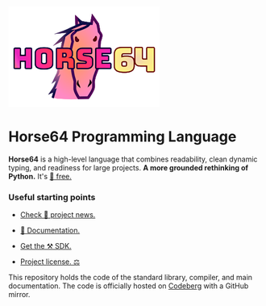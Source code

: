 
![Horse64 Title Logo](logo/logo-readme.png)


Horse64 Programming Language
============================

**Horse64** is a high-level language that combines readability, clean dynamic
typing, and readiness for large projects. **A more grounded rethinking
of Python.** It's [📩 free.](
https://horse64.org/download)


### Useful starting points

- [Check 📰 project news.](https://horse64.org/#news)

- [🛟 Documentation.](https://horse64.org/docs/Welcome)

- [Get the ⚒ SDK.](https://horse64.org/download)

- [Project license. ⚖](LICENSE.md)

This repository holds the code of the standard library, compiler,
and main documentation. The code is officially hosted on [Codeberg](
https://codeberg.org/Horse64/core.horse64.org) with a GitHub mirror.

